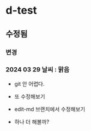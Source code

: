 # d-test
## 수정됨
### 변경
### 2024 03 29 날씨 : 맑음
- git 안 어렵다.

- 또 수정해보기
- edit-md 브랜치에서 수정해보기
- 하나 더 해볼까?